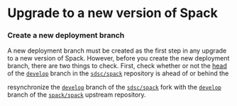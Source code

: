 # Upgrade to a new version of Spack

### Create a new deployment branch
A new deployment branch must be created as the first step in any upgrade to a new version of Spack. 
However, before you create the new deployment branch, there are two things to check. First, check whether or not the [head](https://git-scm.com/docs/gitglossary#def_head) of the [`develop`](https://github.com/sdsc/spack/tree/develop) branch in the [`sdsc/spack`](https://github.com/sdsc/spack) repository is ahead of or behind the 


resynchronize the [`develop`](https://github.com/sdsc/spack/tree/develop) branch of the [`sdsc/spack`](https://github.com/sdsc/spack) fork with the [`develop`](https://github.com/spack/spack/tree/develop) branch of the [`spack/spack`](https://github.com/spack/spack) upstream repository.
